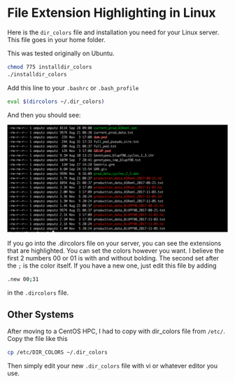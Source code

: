 # File Extension Highlighting in Linux

Here is the `dir_colors` file and installation you need for your Linux server. This file goes in your home folder. 

This was tested originally on Ubuntu. 

```bash
chmod 775 installdir_colors
./installdir_colors
```

Add this line to your `.bashrc` or `.bash_profile`

```bash
eval $(dircolors ~/.dir_colors)
```

And then you should see:

![](extension_highlighting.png)

If you go into the .dircolors file on your server, you can see the extensions that are highlighted. You can set the colors however you want. I believe the first 2 numbers 00 or 01 is with and without bolding. The second set after the `;` is the color itself. If you have a new one, just edit this file by adding

```bash
.new 00;31
```

in the `.dircolors` file. 

## Other Systems

After moving to a CentOS HPC, I had to copy with dir_colors file from `/etc/`. Copy the file like this

```bash
cp /etc/DIR_COLORS ~/.dir_colors
```

Then simply edit your new `.dir_colors` file with vi or whatever editor you use. 


